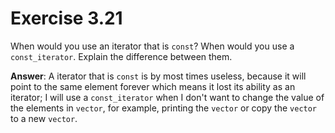# Exercise 3.21

When would you use an iterator that is `const`? When would you use a `const_iterator`. Explain the difference between them.

**Answer**: A iterator that is `const` is by most times useless, because it will point to the same element forever which means it lost its ability as an iterator; I will use a `const_iterator` when I don't want to change the value of the elements in `vector`, for example, printing the `vector` or copy the `vector` to a new `vector`.